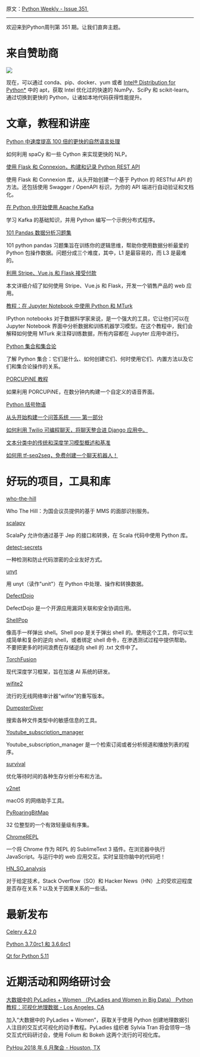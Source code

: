 原文：[Python Weekly - Issue 351 ](http://eepurl.com/dx6rkb)

---

欢迎来到Python周刊第 351 期。让我们直奔主题。

# 来自赞助商
[![](https://gallery.mailchimp.com/e2e180baf855ac797ef407fc7/images/b88ddabb-e48c-4fbd-af9a-fe48f8a98690.png)](https://goo.gl/wlxnDm)

现在，可以通过 conda、pip、docker、yum 或者 [Intel® Distribution for Python*](https://software.intel.com/en-us/distribution-for-python?utm_source=06%2F14%2F18%20Python%20Weekly%20Newsletter&utm_medium=Email&utm_campaign=Python%20Weekly%20newsletter%20June%202018) 中的 apt，获取 Intel 优化过的快速的 NumPy、SciPy 和 scikit-learn。通过切换到更快的 Python，让诸如本地代码获得性能提升。
  
  
# 文章，教程和讲座
  
[Python 中速度提高 100 倍的更快的自然语言处理](https://medium.com/huggingface/100-times-faster-natural-language-processing-in-python-ee32033bdced)

如何利用 spaCy 和一些 Cython 来实现更快的 NLP。
  
[使用 Flask 和 Connexion，构建和记录 Python REST API](https://realpython.com/flask-connexion-rest-api/)  

使用 Flask 和 Connexion 库，从头开始创建一个基于 Python 的 RESTful API 的方法。还包括使用 Swagger / OpenAPI 标识，为你的 API 端进行自动验证和文档化。
  
[在 Python 中开始使用 Apache Kafka](http://blog.adnansiddiqi.me/getting-started-with-apache-kafka-in-python)  

学习 Kafka 的基础知识，并用 Python 编写一个示例分布式程序。
  
[101 Pandas 数据分析习题集](https://www.machinelearningplus.com/python/101-pandas-exercises-python/)  

101 python pandas 习题集旨在训练你的逻辑思维，帮助你使用数据分析最爱的 Python 包操作数据。问题分成三个难度，其中，L1 是最容易的，而 L3 是最难的。
  
[利用 Stripe、Vue.js 和 Flask 接受付款](https://testdriven.io/accepting-payments-with-stripe-vuejs-and-flask)  

本文详细介绍了如何使用  Stripe、Vue.js 和 Flask，开发一个销售产品的 web 应用。
  
[教程：在 Jupyter Notebook 中使用 Python 和 MTurk](https://blog.mturk.com/tutorial-mturk-using-python-in-jupyter-notebook-17ba0745a97f)

IPython notebooks 对于数据科学家来说，是一个强大的工具，它让他们可以在 Jupyter Notebook 界面中分析数据和训练机器学习模型。在这个教程中，我们会解释如何使用 MTurk 来注释训练数据，所有内容都在 Jupyter 应用中进行。
  
[Python 集合和集合论](https://towardsdatascience.com/python-sets-and-set-theory-2ace093d1607)  

了解 Python 集合：它们是什么、如何创建它们、何时使用它们、内置方法以及它们和集合论操作的关系。 
  
[PORCUPiNE 教程](https://www.youtube.com/watch?v=3z7LBW_Rl9c)  

如果利用 PORCUPiNE，在数分钟内构建一个自定义的语音界面。
  
[Python 括号物语](http://blog.lerner.co.il/python-parentheses-primer/)  
  
[从头开始构建一个问答系统 —— 第一部分](https://towardsdatascience.com/building-a-question-answering-system-part-1-9388aadff507)  
  
[如何利用 Twilio 可编程聊天，将聊天整合进 Django 应用中。](https://www.twilio.com/blog/2018/05/build-chat-python-django-applications-programmable-chat.html)  
  
[文本分类中的传统和深度学习模型概述和基准](https://ahmedbesbes.com/overview-and-benchmark-of-traditional-and-deep-learning-models-in-text-classification.html)  
  
[如何用 tf-seq2seq，免费创建一个聊天机器人！](https://blog.kovalevskyi.com/how-to-create-a-chatbot-with-tf-seq2seq-for-free-e876ea99063c)  
  
  
# 好玩的项目，工具和库  
  
[who-the-hill](https://github.com/newsdev/who-the-hill)  

Who The Hill：为国会议员提供的基于 MMS 的面部识别服务。
  
[scalapy](https://github.com/shadaj/scalapy)  

ScalaPy 允许你通过基于 Jep 的接口和转换，在 Scala 代码中使用 Python 库。
  
[detect-secrets](https://github.com/Yelp/detect-secrets)  

一种检测和防止代码泄密的企业友好方式。
  
[unyt](https://github.com/yt-project/unyt)  

用 unyt（读作"unit"）在 Python 中处理、操作和转换数据。
  
[DefectDojo](https://github.com/DefectDojo/django-DefectDojo)   

DefectDojo 是一个开源应用漏洞关联和安全协调应用。
  
[ShellPop](https://github.com/0x00-0x00/ShellPop)  

像高手一样弹出 shell。Shell pop 是关于弹出 shell 的。使用这个工具，你可以生成简单和复杂的逆向 shell，或者绑定 shell 命令，在渗透测试过程中提供帮助。不要把更多的时间浪费在存储逆向 shell 的 .txt 文件中了。
  
[TorchFusion](https://github.com/johnolafenwa/TorchFusion)  

现代深度学习框架，旨在加速 AI 系统的研发。
  
[wifite2](https://github.com/derv82/wifite2)  

流行的无线网络审计器“wifite”的重写版本。
  
[DumpsterDiver](https://github.com/securing/DumpsterDiver)  

搜索各种文件类型中的敏感信息的工具。
  
[Youtube_subscription_manager](https://gitlab.com/sawyerf/Youtube_subscription_manager)  

Youtube_subscription_manager 是一个检索订阅或者分析频道和播放列表的程序。
  
[survival](https://github.com/ryu577/survival)  

优化等待时间的各种生存分析分布和方法。
  
[v2net](https://github.com/deepjia/v2net)

macOS 的网络助手工具。
  
[PyRoaringBitMap](https://github.com/Ezibenroc/PyRoaringBitMap/)  

32 位整型的一个有效轻量级有序集。
  
[ChromeREPL](https://github.com/acarabott/ChromeREPL)  

一个将 Chrome 作为 REPL 的 SublimeText 3 插件。在浏览器中执行 JavaScript。与运行中的 web 应用交互。实时呈现你脑中的代码吧！
  
[HN_SO_analysis](https://github.com/dgwozdz/HN_SO_analysis)  

对于给定技术，Stack Overflow（SO）和 Hacker News（HN）上的受欢迎程度是否存在关系？以及关于因果关系的一些话。
  
  
# 最新发布  
  
[Celery 4.2.0](http://docs.celeryproject.org/en/master/changelog.html#changelog)  
  
[Python 3.7.0rc1 和 3.6.6rc1](https://blog.python.org/2018/06/python-370rc1-and-366rc1-now-available.html)   
  
[Qt for Python 5.11](https://blog.qt.io/blog/2018/06/13/qt-python-5-11-released/)  
  
  
# 近期活动和网络研讨会  
  
[大数据中的 PyLadies + Women （PyLadies and Women in Big Data） Python 教程：可视化地理数据 - Los Angeles, CA](https://www.meetup.com/Women-in-Big-Data-Meetup-SoCal-Chapter/events/250933500/)

加入“大数据中的 PyLadies + Women”，获取关于使用 Python 创建地理数据引人注目的交互式可视化的动手教程。PyLadies 组织者 Sylvia Tran 将会领导一场交互式代码研讨会，使用 Folium 和 Bokeh 这两个流行的可视化库。
  
[PyHou 2018 年 6 月聚会 - Houston, TX](https://www.meetup.com/python-14/events/249765769/)   
